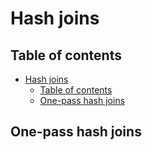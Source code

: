# Hash joins

## Table of contents

- [Hash joins](#hash-joins)
  - [Table of contents](#table-of-contents)
  - [One-pass hash joins](#one-pass-hash-joins)

## One-pass hash joins
